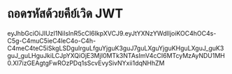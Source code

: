 # ถอดรหัสด้วยคีย์เวิด JWT 

eyJhbGciOiJIUzI1NiIsInR5cCI6IkpXVCJ9.eyJtYXNzYWdlIjoiKOC4hOC4s-C5g-C4muC5ieC4leC4o-C4h-C4meC4teC5iSkgLSDguIrguLfguYjguK3guJ7guLXguYjguKHguLXguJ_guK3guJ_guLHguJkiLCJpYXQiOjE3MjI0MTk3NTAsImV4cCI6MTcyMzAyNDU1MH0.XI7izGEAgtgFwROzPDq1sScvEvySivNYxii1dqNHhZM
